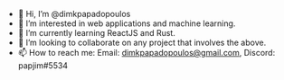 - 👋 Hi, I’m @dimkpapadopoulos
- 👀 I’m interested in web applications and machine learning.
- 🌱 I’m currently learning ReactJS and Rust.
- 💞️ I’m looking to collaborate on any project that involves the above.
- 📫 How to reach me: Email: dimkpapadopoulos@gmail.com, Discord: papjim#5534

<!---
dimkpapadopoulos/dimkpapadopoulos is a ✨ special ✨ repository because its `README.md` (this file) appears on your GitHub profile.
You can click the Preview link to take a look at your changes.
--->

